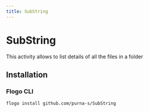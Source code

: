 ```yaml
---
title: SubString
---
```


# SubString
This activity allows to list details of all the files in a folder

## Installation
### Flogo CLI
```bash
flogo install github.com/purna-s/SubString
```

